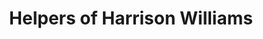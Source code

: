 ---
piece: map
published: true
title: Helpers of Harrison Williams
description: This map shows everyone mentioned in the story about Harrison Williams.
credit: Nicholas Gunner, Wendy Straight, Douglas H. Shepard
src: http://ugrr.orbitist.com/embed/h_williams
---